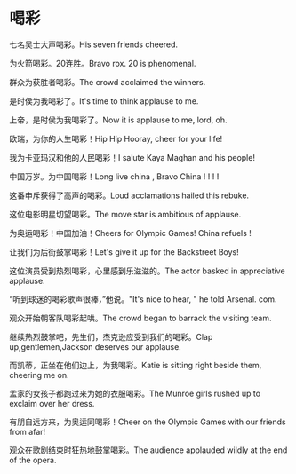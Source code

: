# 喝彩

<p><span class="chinese">七名吴士大声喝彩。</span><span class="english">His seven friends cheered.</span></p>

<p><span class="chinese">为火箭喝彩。20连胜。</span><span class="english">Bravo rox. 20 is phenomenal.</span></p>

<p><span class="chinese">群众为获胜者喝彩。</span><span class="english">The crowd acclaimed the winners.</span></p>

<p><span class="chinese">是时侯为我喝彩了。</span><span class="english">It's time to think applause to me.</span></p>

<p><span class="chinese">上帝，是时侯为我喝彩了。</span><span class="english">Now it is applause to me, lord, oh.</span></p>

<p><span class="chinese">欧瑞，为你的人生喝彩！</span><span class="english">Hip Hip Hooray, cheer for your life!</span></p>

<p><span class="chinese">我为卡亚玛汉和他的人民喝彩！</span><span class="english">I salute Kaya Maghan and his people!</span></p>

<p><span class="chinese">中国万岁。为中国喝彩！</span><span class="english">Long live china , Bravo China ! ! ! !</span></p>

<p><span class="chinese">这番申斥获得了高声的喝彩。</span><span class="english">Loud acclamations hailed this rebuke.</span></p>

<p><span class="chinese">这位电影明星切望喝彩。</span><span class="english">The move star is ambitious of applause.</span></p>

<p><span class="chinese">为奥运喝彩！中国加油！</span><span class="english">Cheers for Olympic Games! China refuels !</span></p>

<p><span class="chinese">让我们为后街鼓掌喝彩！</span><span class="english">Let's give it up for the Backstreet Boys!</span></p>

<p><span class="chinese">这位演员受到热烈喝彩，心里感到乐滋滋的。</span><span class="english">The actor basked in appreciative applause.</span></p>

<p><span class="chinese">“听到球迷的喝彩歌声很棒，”他说。</span><span class="english">"It's nice to hear, " he told Arsenal. com.</span></p>

<p><span class="chinese">观众开始朝客队喝彩起哄。</span><span class="english">The crowd began to barrack the visiting team.</span></p>

<p><span class="chinese">继续热烈鼓掌吧，先生们，杰克逊应受到我们的喝彩。</span><span class="english">Clap up,gentlemen,Jackson deserves our applause.</span></p>

<p><span class="chinese">而凯蒂，正坐在他们边上，为我喝彩。</span><span class="english">Katie is sitting right beside them, cheering me on.</span></p>

<p><span class="chinese">孟家的女孩子都跑过来为她的衣服喝彩。</span><span class="english">The Munroe girls rushed up to exclaim over her dress.</span></p>

<p><span class="chinese">有朋自远方来，为奥运同喝彩！</span><span class="english">Cheer on the Olympic Games with our friends from afar!</span></p>

<p><span class="chinese">观众在歌剧结束时狂热地鼓掌喝彩。</span><span class="english">The audience applauded wildly at the end of the opera.</span></p>

